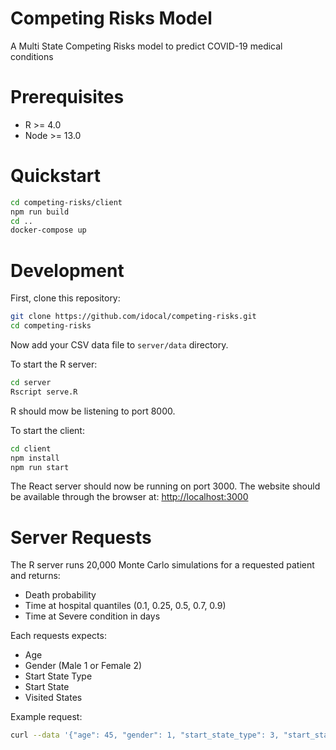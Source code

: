# Competing Risks Model
A Multi State Competing Risks model to predict COVID-19 medical conditions

# Prerequisites
* R >= 4.0
* Node >= 13.0

# Quickstart
```sh
cd competing-risks/client
npm run build
cd ..
docker-compose up
```

# Development
First, clone this repository:
```sh
git clone https://github.com/idocal/competing-risks.git
cd competing-risks
```

Now add your CSV data file to `server/data` directory.

To start the R server:
```sh
cd server
Rscript serve.R
```

R should mow be listening to port 8000.

To start the client:
```sh
cd client
npm install
npm run start
```

The React server should now be running on port 3000. The website should be available through the browser at: [http://localhost:3000](http://localhost:3000)

# Server Requests
The R server runs 20,000 Monte Carlo simulations for a requested patient and returns:
* Death probability
* Time at hospital quantiles (0.1, 0.25, 0.5, 0.7, 0.9)
* Time at Severe condition in days

Each requests expects:
* Age
* Gender (Male 1 or Female 2)
* Start State Type
* Start State 
* Visited States

Example request:
```sh
curl --data '{"age": 45, "gender": 1, "start_state_type": 3, "start_state": 23, "states": [{"medicalState": 2, "hospital": 5}]}'  "http://localhost:8000/patient"
```
